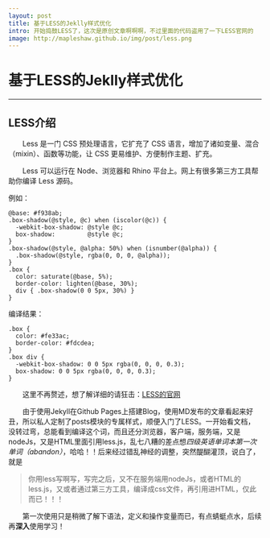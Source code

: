 ```yaml
---
layout: post
title: 基于LESS的Jeklly样式优化
intro: 开始捣鼓LESS了，这次是原创文章啊啊啊，不过里面的代码盗用了一下LESS官网的
image: http://mapleshaw.github.io/img/post/less.png
---
```


# 基于LESS的Jeklly样式优化

---

## LESS介绍

&emsp;&emsp;Less 是一门 CSS 预处理语言，它扩充了 CSS 语言，增加了诸如变量、混合（mixin）、函数等功能，让 CSS 更易维护、方便制作主题、扩充。

&emsp;&emsp;Less 可以运行在 Node、浏览器和 Rhino 平台上。网上有很多第三方工具帮助你编译 Less 源码。

例如：

    @base: #f938ab;
    .box-shadow(@style, @c) when (iscolor(@c)) {
      -webkit-box-shadow: @style @c;
      box-shadow:         @style @c;
    }
    .box-shadow(@style, @alpha: 50%) when (isnumber(@alpha)) {
      .box-shadow(@style, rgba(0, 0, 0, @alpha));
    }
    .box {
      color: saturate(@base, 5%);
      border-color: lighten(@base, 30%);
      div { .box-shadow(0 0 5px, 30%) }
    }

编译结果：

    .box {
      color: #fe33ac;
      border-color: #fdcdea;
    }
    .box div {
      -webkit-box-shadow: 0 0 5px rgba(0, 0, 0, 0.3);
      box-shadow: 0 0 5px rgba(0, 0, 0, 0.3);
    }
    
&emsp;&emsp;这里不再赘述，想了解详细的请狂击：<i class="iconfont icon-jingdai"></i>[LESS的官网](http://less.bootcss.com/)

&emsp;&emsp;由于使用Jekyll在Github Pages上搭建Blog，使用MD发布的文章看起来好丑，所以私人定制了posts模块的专属样式，顺便入门了LESS。一开始看文档，没转过弯，总能看到编译这个词，而且还分浏览器，客户端，服务端，又是nodeJs，又是HTML里面引用less.js，乱七八糟的差点想<i class="iconfont icon-jingdai"></i>*四级英语单词本第一次单词（abandon）*，哈哈！！后来经过错乱神经的调整，突然醍醐灌顶，说白了，就是
> 你用less写啊写，写完之后，又不在服务端用nodeJs，或者HTML的less.js，又或者通过第三方工具，编译成css文件，再引用进HTML，仅此而已！！！

&emsp;&emsp;第一次使用只是稍微了解下语法，定义和操作变量而已，有点蜻蜓点水，后续再**深入**使用学习！
